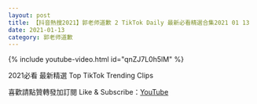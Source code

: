 ```yaml
---
layout: post
title: 【抖音熱搜2021】郭老师道歉 2 TikTok Daily 最新必看精選合集2021 01 13
date: 2021-01-13
category: 郭老师道歉
---
```


{% include youtube-video.html id="qnZJ7L0h5lM" %}

2021必看 最新精選 Top TikTok Trending Clips

喜歡請點贊轉發加訂閱 Like & Subscribe：[YouTube](https://www.youtube.com/channel/UCAoR7VcanIPd04uEq_GIylA/videos)

